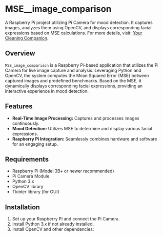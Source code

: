 # MSE__image_comparison
A Raspberry Pi project utilizing Pi Camera for mood detection. It captures images, analyzes them using OpenCV, and displays corresponding facial expressions based on MSE calculations. For more details, visit: [Your Cleaning Companion](https://sites.google.com/uw.edu/yourcleaningcompanion/homepage).


## Overview
`MSE_image_comparison` is a Raspberry Pi-based application that utilizes the Pi Camera for live image capture and analysis. Leveraging Python and OpenCV, the system computes the Mean Squared Error (MSE) between captured images and predefined benchmarks. Based on the MSE, it dynamically displays corresponding facial expressions, providing an interactive experience in mood detection.

## Features
- **Real-Time Image Processing:** Captures and processes images continuously.
- **Mood Detection:** Utilizes MSE to determine and display various facial expressions.
- **Raspberry Pi Integration:** Seamlessly combines hardware and software for an engaging setup.

## Requirements
- Raspberry Pi (Model 3B+ or newer recommended)
- Pi Camera Module
- Python 3.x
- OpenCV library
- Tkinter library (for GUI)

## Installation
1. Set up your Raspberry Pi and connect the Pi Camera.
2. Install Python 3.x if not already installed.
3. Install OpenCV and other dependencies:
